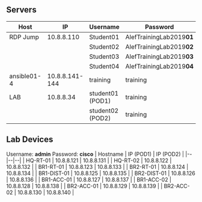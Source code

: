 ## Servers
| Host | IP | Username | Password |
|--|--|--|--|  
| RDP Jump | 10.8.8.110 | Student01 | AlefTrainingLab2019**01** |
| | | Student02 | AlefTrainingLab2019**02** |
| | | Student03 | AlefTrainingLab2019**03** |
| | | Student04 | AlefTrainingLab2019**04** |
| ansible01-4 | 10.8.8.141-144 | training | training |
| LAB | 10.8.8.34 | student01 (POD1)| training |
| | | student02 (POD2)| training |

## Lab Devices
Username: **admin**
Password: **cisco**
| Hostname | IP (POD1) | IP (POD2) |
|--|--|--|
| HQ-RT-01 | 10.8.8.121 | 10.8.8.131 |
| HQ-RT-02 | 10.8.8.122 | 10.8.8.132 |
| BR1-RT-01 | 10.8.8.123 | 10.8.8.133 |
| BR2-RT-01 | 10.8.8.124 | 10.8.8.134 |
| BR1-DIST-01 | 10.8.8.125 | 10.8.8.135 |
| BR2-DIST-01 | 10.8.8.126 | 10.8.8.136 |
| BR1-ACC-01 | 10.8.8.127 | 10.8.8.137 |
| BR1-ACC-02 | 10.8.8.128 | 10.8.8.138 |
| BR2-ACC-01 | 10.8.8.129 | 10.8.8.139 |
| BR2-ACC-02 | 10.8.8.130 | 10.8.8.140 |

<!--stackedit_data:
eyJoaXN0b3J5IjpbNDgzNzc0OTddfQ==
-->